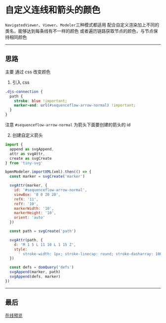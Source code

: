 # 自定义连线和箭头的颜色

`NavigatedViewer`、`Viewer`、`Modeler`三种模式都适用
配合自定义渲染加上不同的类名，能够达到每条线有不一样的颜色
或者遍历链路获取节点的颜色，与节点保持相同颜色

---

## 思路

主要 通过 css 改变颜色

1. 引入 css

```css
.djs-connection {
  path {
    stroke: blue !important;
    marker-end: url(#sequenceflow-arrow-normal) !important;
  }
}
```

注意 `#sequenceflow-arrow-normal` 为箭头下面要创建的箭头的 id

2. 创建自定义箭头

```js
import {
  append as svgAppend,
  attr as svgAttr,
  create as svgCreate
} from 'tiny-svg'

bpmnModeler.importXML(xml).then(() => {
  const marker = svgCreate('marker')

  svgAttr(marker, {
    id: '#sequenceflow-arrow-normal',
    viewBox: '0 0 20 20',
    refX: '11',
    refY: '10',
    markerWidth: '10',
    markerHeight: '10',
    orient: 'auto'
  })

  const path = svgCreate('path')

  svgAttr(path, {
    d: 'M 1 5 L 11 10 L 1 15 Z',
    style:
      ' stroke-width: 1px; stroke-linecap: round; stroke-dasharray: 10000, 1; '
  })

  const defs = domQuery('defs')
  svgAppend(marker, path)
  svgAppend(defs, marker)
})
```

---

## 最后

[在线预览](http://bpmn-doc.pl-fe.cn/)
